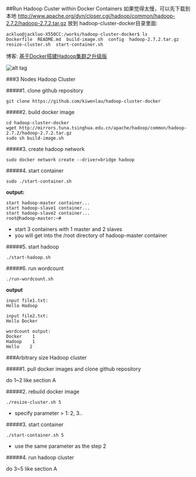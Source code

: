 ##Run Hadoop Custer within Docker Containers
如果觉得太慢，可以先下载到本地
http://www.apache.org/dyn/closer.cgi/hadoop/common/hadoop-2.7.2/hadoop-2.7.2.tar.gz
放到 hadoop-cluster-docker目录里面:
```
ackluo@jackluo-X550CC:/works/hadoop-cluster-docker$ ls
Dockerfile  README.md  build-image.sh  config  hadoop-2.7.2.tar.gz  resize-cluster.sh  start-container.sh
```
博客: [基于Docker搭建Hadoop集群之升级版](http://kiwenlau.com/2016/06/12/160612-hadoop-cluster-docker-update/)


![alt tag](https://raw.githubusercontent.com/kiwenlau/hadoop-cluster-docker/master/hadoop-cluster-docker.png)


###3 Nodes Hadoop Cluster


#####1. clone github repository

```
git clone https://github.com/kiwenlau/hadoop-cluster-docker
```

#####2. build docker image

```
cd hadoop-cluster-docker
wget http://mirrors.tuna.tsinghua.edu.cn/apache/hadoop/common/hadoop-2.7.2/hadoop-2.7.2.tar.gz
sudo sh build-image.sh
```


#####3. create hadoop network

```
sudo docker network create --driver=bridge hadoop
```

#####4. start container

```
sudo ./start-container.sh
```

**output:**

```
start hadoop-master container...
start hadoop-slave1 container...
start hadoop-slave2 container...
root@hadoop-master:~# 
```
- start 3 containers with 1 master and 2 slaves
- you will get into the /root directory of hadoop-master container

#####5. start hadoop

```
./start-hadoop.sh
```

#####6. run wordcount

```
./run-wordcount.sh
```

**output**

```
input file1.txt:
Hello Hadoop

input file2.txt:
Hello Docker

wordcount output:
Docker    1
Hadoop    1
Hello    2
```

###Arbitrary size Hadoop cluster

#####1. pull docker images and clone github repository

do 1~2 like section A

#####2. rebuild docker image

```
./resize-cluster.sh 5
```
- specify parameter > 1: 2, 3..


#####3. start container

```
./start-container.sh 5
```
- use the same parameter as the step 2

#####4. run hadoop cluster 

do 3~5 like section A


